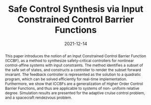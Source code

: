 ---
layout: papers
title:  "Safe Control Synthesis via Input Constrained Control Barrier Functions"
date:   2021-12-14
image: /images/2021-iccbfs.png
venue: "IEEE CDC"
authors: "<strong>Devansh Agrawal</strong> and Dimitra Panagou"
link: https://doi.org/10.1109/CDC45484.2021.9682938
arxiv: 
code: 
abstract: "This paper introduces the notion of an Input
Constrained Control Barrier Function (ICCBF), as a method to
synthesize safety-critical controllers for nonlinear control-affine
systems with input constraints. The method identifies a subset
of the safe set of states, and constructs a controller to render the
subset forward invariant. The feedback controller is represented
as the solution to a quadratic program, which can be solved
efficiently for real-time implementation. Furthermore, we show
that ICCBFs are a generalization of Higher Order Control
Barrier Functions, and thus are applicable to systems of non-
uniform relative degree. Simulation results are presented for the
adaptive cruise control problem, and a spacecraft rendezvous
problem."
excerpt: 
pdf: pdfs/2021-iccbfs.pdf
bib: |-
  @INPROCEEDINGS{9682938,
    author={Agrawal, Devansh R. and Panagou, Dimitra},
    booktitle={2021 60th IEEE Conference on Decision and Control (CDC)}, 
    title={Safe Control Synthesis via Input Constrained Control Barrier Functions}, 
    year={2021},
    volume={},
    number={},
    pages={6113-6118},
    doi={10.1109/CDC45484.2021.9682938}
  }
---